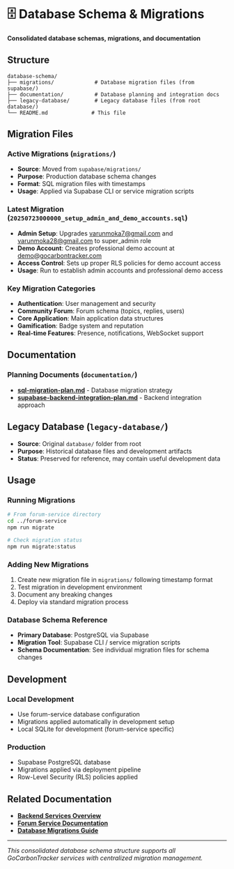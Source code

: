 # 🗄️ Database Schema & Migrations

**Consolidated database schemas, migrations, and documentation**

## Structure

```
database-schema/
├── migrations/             # Database migration files (from supabase/)
├── documentation/          # Database planning and integration docs
├── legacy-database/        # Legacy database files (from root database/)
└── README.md              # This file
```

## Migration Files

### **Active Migrations** (`migrations/`)
- **Source**: Moved from `supabase/migrations/`
- **Purpose**: Production database schema changes
- **Format**: SQL migration files with timestamps
- **Usage**: Applied via Supabase CLI or service migration scripts

### **Latest Migration** (`20250723000000_setup_admin_and_demo_accounts.sql`)
- **Admin Setup**: Upgrades varunmoka7@gmail.com and varunmoka28@gmail.com to super_admin role
- **Demo Account**: Creates professional demo account at demo@gocarbontracker.com
- **Access Control**: Sets up proper RLS policies for demo account access
- **Usage**: Run to establish admin accounts and professional demo access

### **Key Migration Categories**
- **Authentication**: User management and security
- **Community Forum**: Forum schema (topics, replies, users)
- **Core Application**: Main application data structures
- **Gamification**: Badge system and reputation
- **Real-time Features**: Presence, notifications, WebSocket support

## Documentation

### **Planning Documents** (`documentation/`)
- [**sql-migration-plan.md**](./documentation/sql-migration-plan.md) - Database migration strategy
- [**supabase-backend-integration-plan.md**](./documentation/supabase-backend-integration-plan.md) - Backend integration approach

## Legacy Database (`legacy-database/`)
- **Source**: Original `database/` folder from root
- **Purpose**: Historical database files and development artifacts
- **Status**: Preserved for reference, may contain useful development data

## Usage

### **Running Migrations**
```bash
# From forum-service directory
cd ../forum-service
npm run migrate

# Check migration status
npm run migrate:status
```

### **Adding New Migrations**
1. Create new migration file in `migrations/` following timestamp format
2. Test migration in development environment
3. Document any breaking changes
4. Deploy via standard migration process

### **Database Schema Reference**
- **Primary Database**: PostgreSQL via Supabase
- **Migration Tool**: Supabase CLI / service migration scripts
- **Schema Documentation**: See individual migration files for schema changes

## Development

### **Local Development**
- Use forum-service database configuration
- Migrations applied automatically in development setup
- Local SQLite for development (forum-service specific)

### **Production**
- Supabase PostgreSQL database
- Migrations applied via deployment pipeline
- Row-Level Security (RLS) policies applied

## Related Documentation

- [**Backend Services Overview**](../README.md)
- [**Forum Service Documentation**](../../forum-service/README.md)
- [**Database Migrations Guide**](../../../docs/reference/DATABASE_MIGRATIONS.md)

---
*This consolidated database schema structure supports all GoCarbonTracker services with centralized migration management.*